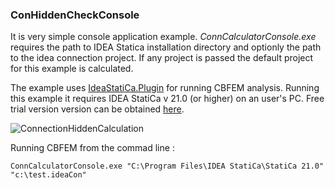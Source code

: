 ### ConHiddenCheckConsole

It is very simple console application example. *ConnCalculatorConsole.exe* requires the path to IDEA Statica installation directory and optionly the path to the idea connection project. If any project is passed the default 
project for this example is calculated.

The example uses [IdeaStatiCa.Plugin](../../../IdeaStatiCa.Plugin) for running CBFEM analysis. Running this example it requires IDEA StatiCa v 21.0 (or higher) on an user's PC. Free trial version version can be obtained [here](https://www.ideastatica.com/free-trial).

![ConnectionHiddenCalculation](../../../../Images/hidden-check-console.PNG?raw=true)

Running CBFEM from the commad line :

```
ConnCalculatorConsole.exe "C:\Program Files\IDEA StatiCa\StatiCa 21.0" "c:\test.ideaCon"
```